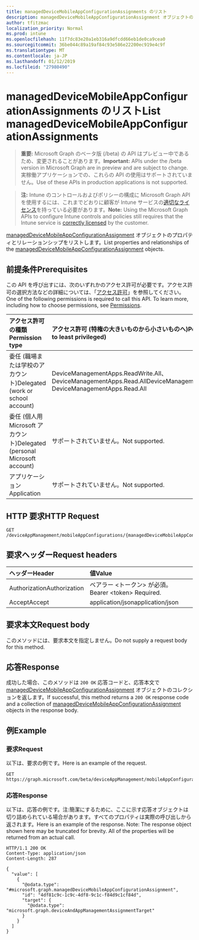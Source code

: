 ```yaml
---
title: managedDeviceMobileAppConfigurationAssignments のリスト
description: managedDeviceMobileAppConfigurationAssignment オブジェクトのプロパティとリレーションシップをリストします。
author: tfitzmac
localization_priority: Normal
ms.prod: intune
ms.openlocfilehash: 11f7dc83e20a1eb316a9dfcdd66eb1de0ca9cea0
ms.sourcegitcommit: 36be044c89a19af84c93e586e22200ec919e4c9f
ms.translationtype: MT
ms.contentlocale: ja-JP
ms.lasthandoff: 01/12/2019
ms.locfileid: "27980490"
---
```

# <a name="list-manageddevicemobileappconfigurationassignments"></a><span data-ttu-id="36bda-103">managedDeviceMobileAppConfigurationAssignments のリスト</span><span class="sxs-lookup"><span data-stu-id="36bda-103">List managedDeviceMobileAppConfigurationAssignments</span></span>

> <span data-ttu-id="36bda-104">**重要:** Microsoft Graph のベータ版 (/beta) の API はプレビュー中であるため、変更されることがあります。</span><span class="sxs-lookup"><span data-stu-id="36bda-104">**Important:** APIs under the /beta version in Microsoft Graph are in preview and are subject to change.</span></span> <span data-ttu-id="36bda-105">実稼働アプリケーションでの、これらの API の使用はサポートされていません。</span><span class="sxs-lookup"><span data-stu-id="36bda-105">Use of these APIs in production applications is not supported.</span></span>

> <span data-ttu-id="36bda-106">**注:** Intune のコントロールおよびポリシーの構成に Microsoft Graph API を使用するには、これまでどおりに顧客が Intune サービスの[適切なライセンス](https://go.microsoft.com/fwlink/?linkid=839381)を持っている必要があります。</span><span class="sxs-lookup"><span data-stu-id="36bda-106">**Note:** Using the Microsoft Graph APIs to configure Intune controls and policies still requires that the Intune service is [correctly licensed](https://go.microsoft.com/fwlink/?linkid=839381) by the customer.</span></span>

<span data-ttu-id="36bda-107">[managedDeviceMobileAppConfigurationAssignment](../resources/intune-apps-manageddevicemobileappconfigurationassignment.md) オブジェクトのプロパティとリレーションシップをリストします。</span><span class="sxs-lookup"><span data-stu-id="36bda-107">List properties and relationships of the [managedDeviceMobileAppConfigurationAssignment](../resources/intune-apps-manageddevicemobileappconfigurationassignment.md) objects.</span></span>
## <a name="prerequisites"></a><span data-ttu-id="36bda-108">前提条件</span><span class="sxs-lookup"><span data-stu-id="36bda-108">Prerequisites</span></span>
<span data-ttu-id="36bda-p102">この API を呼び出すには、次のいずれかのアクセス許可が必要です。アクセス許可の選択方法などの詳細については、「[アクセス許可](/graph/permissions-reference)」を参照してください。</span><span class="sxs-lookup"><span data-stu-id="36bda-p102">One of the following permissions is required to call this API. To learn more, including how to choose permissions, see [Permissions](/graph/permissions-reference).</span></span>

|<span data-ttu-id="36bda-111">アクセス許可の種類</span><span class="sxs-lookup"><span data-stu-id="36bda-111">Permission type</span></span>|<span data-ttu-id="36bda-112">アクセス許可 (特権の大きいものから小さいものへ)</span><span class="sxs-lookup"><span data-stu-id="36bda-112">Permissions (from most to least privileged)</span></span>|
|:---|:---|
|<span data-ttu-id="36bda-113">委任 (職場または学校のアカウント)</span><span class="sxs-lookup"><span data-stu-id="36bda-113">Delegated (work or school account)</span></span>|<span data-ttu-id="36bda-114">DeviceManagementApps.ReadWrite.All、DeviceManagementApps.Read.All</span><span class="sxs-lookup"><span data-stu-id="36bda-114">DeviceManagementApps.ReadWrite.All, DeviceManagementApps.Read.All</span></span>|
|<span data-ttu-id="36bda-115">委任 (個人用 Microsoft アカウント)</span><span class="sxs-lookup"><span data-stu-id="36bda-115">Delegated (personal Microsoft account)</span></span>|<span data-ttu-id="36bda-116">サポートされていません。</span><span class="sxs-lookup"><span data-stu-id="36bda-116">Not supported.</span></span>|
|<span data-ttu-id="36bda-117">アプリケーション</span><span class="sxs-lookup"><span data-stu-id="36bda-117">Application</span></span>|<span data-ttu-id="36bda-118">サポートされていません。</span><span class="sxs-lookup"><span data-stu-id="36bda-118">Not supported.</span></span>|

## <a name="http-request"></a><span data-ttu-id="36bda-119">HTTP 要求</span><span class="sxs-lookup"><span data-stu-id="36bda-119">HTTP Request</span></span>
<!-- {
  "blockType": "ignored"
}
-->
``` http
GET /deviceAppManagement/mobileAppConfigurations/{managedDeviceMobileAppConfigurationId}/assignments
```

## <a name="request-headers"></a><span data-ttu-id="36bda-120">要求ヘッダー</span><span class="sxs-lookup"><span data-stu-id="36bda-120">Request headers</span></span>
|<span data-ttu-id="36bda-121">ヘッダー</span><span class="sxs-lookup"><span data-stu-id="36bda-121">Header</span></span>|<span data-ttu-id="36bda-122">値</span><span class="sxs-lookup"><span data-stu-id="36bda-122">Value</span></span>|
|:---|:---|
|<span data-ttu-id="36bda-123">Authorization</span><span class="sxs-lookup"><span data-stu-id="36bda-123">Authorization</span></span>|<span data-ttu-id="36bda-124">ベアラー &lt;トークン&gt; が必須。</span><span class="sxs-lookup"><span data-stu-id="36bda-124">Bearer &lt;token&gt; Required.</span></span>|
|<span data-ttu-id="36bda-125">Accept</span><span class="sxs-lookup"><span data-stu-id="36bda-125">Accept</span></span>|<span data-ttu-id="36bda-126">application/json</span><span class="sxs-lookup"><span data-stu-id="36bda-126">application/json</span></span>|

## <a name="request-body"></a><span data-ttu-id="36bda-127">要求本文</span><span class="sxs-lookup"><span data-stu-id="36bda-127">Request body</span></span>
<span data-ttu-id="36bda-128">このメソッドには、要求本文を指定しません。</span><span class="sxs-lookup"><span data-stu-id="36bda-128">Do not supply a request body for this method.</span></span>

## <a name="response"></a><span data-ttu-id="36bda-129">応答</span><span class="sxs-lookup"><span data-stu-id="36bda-129">Response</span></span>
<span data-ttu-id="36bda-130">成功した場合、このメソッドは `200 OK` 応答コードと、応答本文で [managedDeviceMobileAppConfigurationAssignment](../resources/intune-apps-manageddevicemobileappconfigurationassignment.md) オブジェクトのコレクションを返します。</span><span class="sxs-lookup"><span data-stu-id="36bda-130">If successful, this method returns a `200 OK` response code and a collection of [managedDeviceMobileAppConfigurationAssignment](../resources/intune-apps-manageddevicemobileappconfigurationassignment.md) objects in the response body.</span></span>

## <a name="example"></a><span data-ttu-id="36bda-131">例</span><span class="sxs-lookup"><span data-stu-id="36bda-131">Example</span></span>
### <a name="request"></a><span data-ttu-id="36bda-132">要求</span><span class="sxs-lookup"><span data-stu-id="36bda-132">Request</span></span>
<span data-ttu-id="36bda-133">以下は、要求の例です。</span><span class="sxs-lookup"><span data-stu-id="36bda-133">Here is an example of the request.</span></span>
``` http
GET https://graph.microsoft.com/beta/deviceAppManagement/mobileAppConfigurations/{managedDeviceMobileAppConfigurationId}/assignments
```

### <a name="response"></a><span data-ttu-id="36bda-134">応答</span><span class="sxs-lookup"><span data-stu-id="36bda-134">Response</span></span>
<span data-ttu-id="36bda-p103">以下は、応答の例です。注:簡潔にするために、ここに示す応答オブジェクトは切り詰められている場合があります。すべてのプロパティは実際の呼び出しから返されます。</span><span class="sxs-lookup"><span data-stu-id="36bda-p103">Here is an example of the response. Note: The response object shown here may be truncated for brevity. All of the properties will be returned from an actual call.</span></span>
``` http
HTTP/1.1 200 OK
Content-Type: application/json
Content-Length: 287

{
  "value": [
    {
      "@odata.type": "#microsoft.graph.managedDeviceMobileAppConfigurationAssignment",
      "id": "4df81c9c-1c9c-4df8-9c1c-f84d9c1cf84d",
      "target": {
        "@odata.type": "microsoft.graph.deviceAndAppManagementAssignmentTarget"
      }
    }
  ]
}
```





